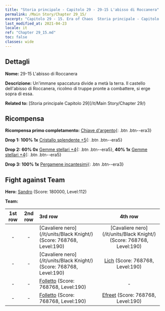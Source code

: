 ```yaml
---
title: "Storia principale - Capitolo 29 - 29-15 L'abisso di Roccanera"
permalink: /Main Story/Chapter 29_15/
excerpt: "Capitolo 29 - 15. Era of Chaos  Storia principale - Capitolo 29_15. 29-15 L'abisso di Roccanera"
last_modified_at: 2021-04-23
locale: it
ref: "Chapter 29_15.md"
toc: false
classes: wide
---
```


## Dettagli

 **Nome:** 29-15 L'abisso di Roccanera

 **Descrizione:** Un'immane spaccatura divide a metà la terra. Il castello dell'abisso di Roccanera, ricolmo di truppe pronte a combattere, si erge sopra di essa.

 **Related to:** [Storia principale Capitolo 29](/it/Main Story/Chapter 29/)

## Ricompensa

 **Ricompensa primo completamento:** [Chiave d'argento](/ItemsIT/con_693/){: .btn .btn--era3}

 **Drop 1:** **100% 1x** [Cristallo splendente +5](/ItemsIT/mat_101/){: .btn .btn--era5}

 **Drop 2:** **60% 0x** [Gemme stellari +4](/ItemsIT/mat_93/){: .btn .btn--era5}, **40% 1x** [Gemme stellari +4](/ItemsIT/mat_93/){: .btn .btn--era5}

 **Drop 3:** **100% 1x** [Pergamene incantesimi](/ItemsIT/con_694/){: .btn .btn--era3}


## Fight against Team
 **Hero:** [Sandro](/it/heroes/Sandro/) (Score: 180000, Level:112)

 **Team:**


  | 1st row | 2nd row | 3rd row | 4th row |
  |:----:|:----:|:----|:----:|
  | - | - | [Cavaliere nero](/it/units/Black Knight/) (Score: 768768, Level:190)  | [Cavaliere nero](/it/units/Black Knight/) (Score: 768768, Level:190)  |
  | - | - | [Cavaliere nero](/it/units/Black Knight/) (Score: 768768, Level:190)  | [Lich](/it/units/Lich/) (Score: 768768, Level:190)  |
  | - | - | [Folletto](/it/units/Imp/) (Score: 768768, Level:190)  | - |
  | - | - | [Folletto](/it/units/Imp/) (Score: 768768, Level:190)  | [Efreet](/it/units/Efreeti/) (Score: 768768, Level:190)  |


